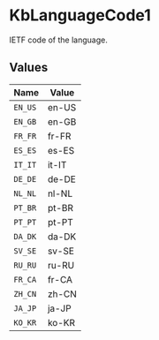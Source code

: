 # KbLanguageCode1

IETF code of the language.


## Values

| Name    | Value   |
| ------- | ------- |
| `EN_US` | en-US   |
| `EN_GB` | en-GB   |
| `FR_FR` | fr-FR   |
| `ES_ES` | es-ES   |
| `IT_IT` | it-IT   |
| `DE_DE` | de-DE   |
| `NL_NL` | nl-NL   |
| `PT_BR` | pt-BR   |
| `PT_PT` | pt-PT   |
| `DA_DK` | da-DK   |
| `SV_SE` | sv-SE   |
| `RU_RU` | ru-RU   |
| `FR_CA` | fr-CA   |
| `ZH_CN` | zh-CN   |
| `JA_JP` | ja-JP   |
| `KO_KR` | ko-KR   |